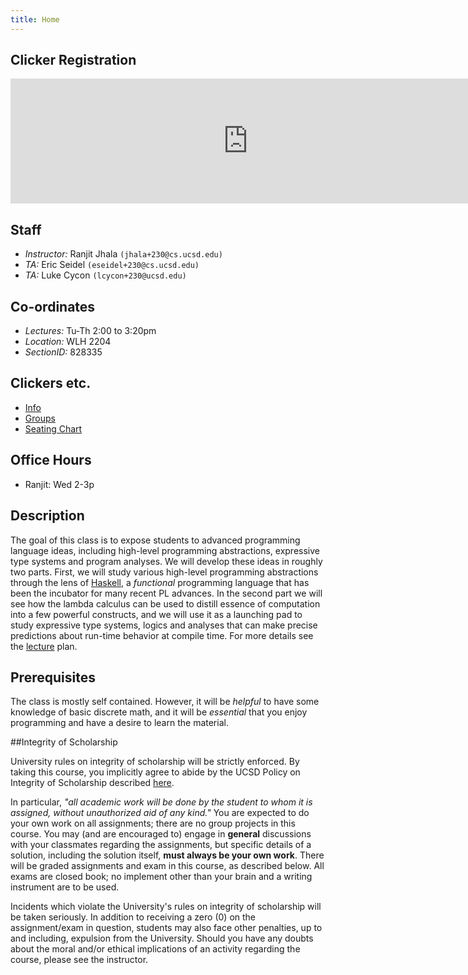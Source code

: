 ```yaml
---
title: Home 
---
```


## Clicker Registration

<iframe src="https://docs.google.com/forms/d/12QlNpz9VeXvHWyfLsu5wr7QiekXiX8r80J6K-G67PJc/viewform?embedded=true" width="760" height="200" frameborder="0" marginheight="0" marginwidth="0">Loading...</iframe>

<!---
## Signup Sheet

<iframe src="https://docs.google.com/forms/d/169ahxEeKmbVJJ7dbJ39R2eESAXP28jhiQwwIyceX0aE/viewform?embedded=true" width="760" height="500" frameborder="0" marginheight="0" marginwidth="0">Loading...</iframe>

-->

## Staff

+ *Instructor:* Ranjit Jhala `(jhala+230@cs.ucsd.edu)`
+ *TA:* Eric Seidel `(eseidel+230@cs.ucsd.edu)`
+ *TA:* Luke Cycon  `(lcycon+230@ucsd.edu)`

## Co-ordinates 

+ *Lectures:* Tu-Th 2:00 to 3:20pm
+ *Location:* WLH 2204
+ *SectionID:* 828335


## Clickers etc.

+ [Info](http://acms.ucsd.edu/faculty/clickers/)
+ [Groups](static/groups.txt)
+ [Seating Chart](static/wlh2204.pdf)


## Office Hours

- Ranjit: Wed 2-3p

## Description

The goal of this class is to expose students to advanced programming
language ideas, including high-level programming abstractions, expressive
type systems and program analyses. We will develop these ideas in roughly
two parts. First, we will study various high-level programming abstractions
through the lens of [Haskell](http://www.haskell.org), 
a *functional* programming language that has been the
incubator for many recent PL advances. In the second part we will
see how the lambda calculus can be used to distill essence 
of computation into a few powerful constructs, and we will use it 
as a launching pad to study expressive type systems, logics and 
analyses that can make precise predictions about run-time behavior
at compile time. For more details see the [lecture](lectures.html) plan.

## Prerequisites

The class is mostly self contained. However, it will be *helpful* to have
some knowledge of basic discrete math, and it will be *essential* 
that you enjoy programming and have a desire to learn the material.

##Integrity of Scholarship

University rules on integrity of scholarship will be strictly enforced. By 
taking this course, you implicitly agree to abide by the UCSD Policy on 
Integrity of Scholarship described [here](http://www-senate.ucsd.edu/manual/Appendices/app2.htm). 

In particular, *"all academic work will be done by the student to whom 
it is assigned, without unauthorized aid of any kind."* You are expected 
to do your own work on all assignments; there are no group projects in 
this course.  You may (and are encouraged to) engage in **general** 
discussions with your classmates regarding the assignments, but specific 
details of a solution, including the solution itself, **must always be your own work**. 
There will be graded assignments and exam in this course, as described below. 
All exams are closed book; no implement other than your brain and a writing
instrument are to be used.

Incidents which violate the University's rules on integrity of scholarship
will be taken seriously.  In addition to receiving a zero (0) on the
assignment/exam in question, students may also face other penalties, 
up to and including, expulsion from the University.  Should you have
any doubts about the moral and/or ethical implications of an activity
regarding the course, please see the instructor.

